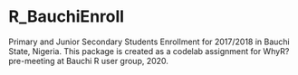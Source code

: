 # R_BauchiEnroll
Primary and Junior Secondary Students Enrollment for 2017/2018 in Bauchi State, Nigeria. This package is created as a codelab assignment for WhyR? pre-meeting at Bauchi R user group, 2020.
